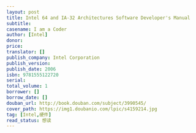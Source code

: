 ```yaml
---
layout: post
title: Intel 64 and IA-32 Architectures Software Developer's Manual
subtitle:
casename: I am a Coder
author: [Intel]
donor: 
price: 
translator: []
publish_company: Intel Corporation
publish_version: 
publish_date: 2006
isbn: 9781555122720
serial: 
total_volume: 1
borrower: []
borrow_date: []
douban_url: http://book.douban.com/subject/3990545/
cover_path: https://img1.doubanio.com/lpic/s4159214.jpg
tag: [Intel,硬件]
read_status: 想读
---
```

